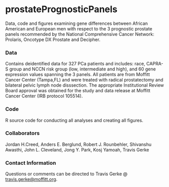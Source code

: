 # prostatePrognosticPanels

Data, code and figures examining gene differences between African American and European men with respect to the 3 prognostic prostate panels recommended by the National Comprehensive Cancer Network: Prolaris, Oncotype DX Prostate and Decipher.

### Data 

Contains deidentified data for 327 PCa patients and includes: race, CAPRA-S group and NCCN risk group (low, intermediate and high), and 60 gene expression values spanning the 3 panels. All patients are from Moffitt Cancer Center (Tampa,FL) and were treated with radical prostatectomy and bilateral pelvic lymph node disssection. The appropriate Institutional Review Board approval was obtained for the study and data release at Moffitt Cancer Center (IRB protocol 105514). 

### Code

R source code for conducting all analyses and creating all figures. 

### Collaborators  

Jordan H.Creed, Anders E. Berglund, Robert J. Rounbehler, Shivanshu Awasthi, John L. Cleveland, Jong Y. Park, Kosj Yamoah, Travis Gerke 

### Contact Information

Questions or comments can be directed to Travis Gerke @ travis.gerke@moffitt.org.
